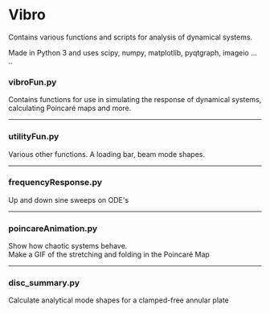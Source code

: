 # Vibro
Contains various functions and scripts for analysis of dynamical systems.

Made in Python 3 and uses scipy, numpy, matplotlib, pyqtgraph, imageio ...
..


### vibroFun.py
Contains functions for use in simulating the response of dynamical systems,  
calculating Poincaré maps and more.

---------
### utilityFun.py
Various other functions. A loading bar, beam mode shapes.

---------
### frequencyResponse.py
Up and down sine sweeps on ODE's

---------
### poincareAnimation.py
Show how chaotic systems behave.  
Make a GIF of the stretching and folding in the Poincaré Map

---------
### disc_summary.py 
Calculate analytical mode shapes for a clamped-free annular plate
